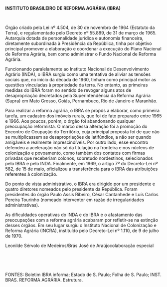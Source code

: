 **INSTITUTO BRASILEIRO DE REFORMA AGRÁRIA (IBRA)**

 

Órgão criado pela Lei nº 4.504, de 30 de novembro de 1964 (Estatuto da
Terra), e regulamentado pelo Decreto nº 55.889, de 31 de março de 1965.
Autarquia dotada de personalidade jurídica e autonomia financeira,
diretamente subordinada à Presidência da República, tinha por objetivo
principal promover a elaboração e coordenar a execução do Plano Nacional
de Reforma Agrária, bem como administrar o Fundo Nacional de Reforma
Agrária.

Funcionando paralelamente ao Instituto Nacional de Desenvolvimento
Agrário (INDA), o IBRA surgiu como uma tentativa de aliviar as tensões
sociais que, no início da década de 1960, tinham como principal motor as
questões vinculadas à propriedade da terra. No entanto, as primeiras
medidas do IBRA foram no sentido de revogar alguns atos de
desapropriação decretados pela Superintendência da Reforma Agrária
(Supra) em Mato Grosso, Goiás, Pernambuco, Rio de Janeiro e Maranhão.

Para realizar a reforma agrária, o IBRA se propôs a elaborar, como
primeira tarefa, um cadastro dos imóveis rurais, que foi de fato
preparado entre 1965 e 1966. Aos poucos, porém, o órgão foi abandonando
qualquer preocupação reformista. O marco dessa alteração foi a promoção
do Encontro de Ocupação do Território, cuja principal proposta foi de
que não se multiplicassem as desapropriações de latifúndios, a não ser
quando amigáveis e realmente imprescindíveis. Por outro lado, esse
encontro defendeu a aceleração não só da titulação na fronteira e nos
núcleos de colonização e povoamento, como também dos contatos com firmas
privadas que receberiam colonos, sobretudo nordestinos, selecionados
pelo IBRA e pelo INDA. Finalmente, em 1969, o artigo 7º do Decreto-Lei
nº 582, de 15 de maio, oficializou a transferência para o IBRA das
atribuições referentes à colonização.

Do ponto de vista administrativo, o IBRA era dirigido por um presidente
e quatro diretores nomeados pelo presidente da República. Foram
presidentes do órgão Paulo Assis Ribeiro, César Cantanhede e Luís Carlos
Pereira Tourinho (nomeado interventor em razão de irregularidades
administrativas).

As dificuldades operativas do INDA e do IBRA e o afastamento das
preocupações com a reforma agrária acabaram por refletir-se na extinção
desses órgãos. Em seu lugar surgiu o Instituto Nacional de Colonização e
Reforma Agrária (INCRA), instituído pelo Decreto-Lei nº 1.110, de 9 de
julho de 1970.

Leonilde Sérvolo de Medeiros/Brás José de Araújocolaboração especial

 

 

FONTES: Boletim IBRA informa; Estado de S. Paulo; Folha de S. Paulo;
INST. BRAS. REFORMA AGRÁRIA. Estrutura.

 
